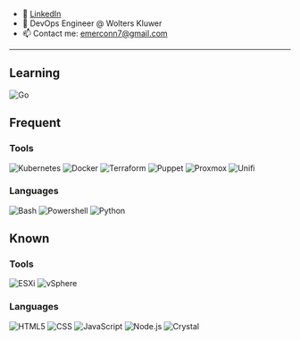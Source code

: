 - 👔 [LinkedIn](https://www.linkedin.com/in/emerconnelly/)
- 💼 DevOps Engineer @ Wolters Kluwer
- 📫 Contact me: emerconn7@gmail.com

---

## Learning

![Go](https://img.shields.io/badge/-Go-000000?style=flat&logo=Go&logoColor=00ADD8)

## Frequent

### Tools

![Kubernetes](https://img.shields.io/badge/-Kubernetes-000000?style=flat&logo=Kubernetes&logoColor=326CE5)
![Docker](https://img.shields.io/badge/-Docker-000000?style=flat&logo=Docker&logoColor=2496ED)
![Terraform](https://img.shields.io/badge/-Terraform-000000?style=flat&logo=Terraform&logoColor=844FBA)
![Puppet](https://img.shields.io/badge/-Puppet-000000?style=flat&logo=Puppet&logoColor=FFAE1A)
![Proxmox](https://img.shields.io/badge/-Proxmox-000000?style=flat&logo=Proxmox&logoColor=E57000)
![Unifi](https://img.shields.io/badge/-Unifi-000000?style=flat&logo=Ubiquiti&logoColor=0559C9)

### Languages

![Bash](https://img.shields.io/badge/-Bash-000000?style=flat&logo=gnu-bash&logoColor=4EAA25)
![Powershell](https://img.shields.io/badge/-Powershell-000000?style=flat&logo=Powershell&logoColor=2671be)
![Python](https://img.shields.io/badge/-Python-000000?style=flat&logo=Python&logoColor=ffd43b)

## Known

### Tools

![ESXi](https://img.shields.io/badge/-ESXi-000000?style=flat&logo=VMware&logoColor=607078)
![vSphere](https://img.shields.io/badge/-vSphere-000000?style=flat&logo=VMware&logoColor=607078)

### Languages

![HTML5](https://img.shields.io/badge/-HTML5-000000?style=flat&logo=HTML5&logoColor=e34f26)
![CSS](https://img.shields.io/badge/-CSS3-000000?style=flat&logo=CSS3&logoColor=2965f1)
![JavaScript](https://img.shields.io/badge/-JavaScript-000000?style=flat&logo=javascript&logoColor=f7ff1e)
![Node.js](https://img.shields.io/badge/-Node.js-000000?style=flat&logo=node.js&logoColor=339933)
![Crystal](https://img.shields.io/badge/-Crystal-000000?style=flat&logo=crystal&logoColor=ffffff)

